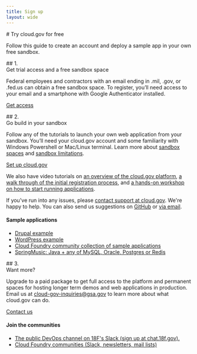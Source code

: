 ```yaml
---
title: Sign up
layout: wide
---
```

<section class="usa-graphic-list usa-section usa-section--dark sign-up-intro">
<div class="grid-container">
<div class="tablet:grid-col-7"  markdown="1">
# Try cloud.gov for free

<p class="usa-intro">Follow this guide to create an account and deploy a sample app in your own free sandbox.</p>
</div>
<div class="tablet:grid-col">
</div>
</div>
</section>

<section class="usa-section usa-section--signup">
<div class="grid-container">
<div class="tablet:grid-col-7 usa-prose"  markdown="1">
## 1. <br />Get trial access and a free sandbox space

Federal employees and contractors with an email ending in .mil, .gov, or .fed.us can obtain a free sandbox space. To register, you’ll need access to your email and a smartphone with Google Authenticator installed.

<a href="https://account.fr.cloud.gov/signup" class="usa-button usa-button--big">Get access</a>
</div>
</div>
</section>

<section class="bg-accent-warm-light usa-section usa-section--signup">
<div class="grid-container grid-row">
<div class="tablet:grid-col-7 usa-prose"  markdown="1">
## 2.<br />Go build in your sandbox

Follow any of the tutorials to launch your own web application from your sandbox. You’ll need your cloud.gov account and some familiarity with Windows Powershell or Mac/Linux terminal. Learn more about [sandbox spaces](https://cloud.gov/overview/pricing/free-limited-sandbox/) and [sandbox limitations](https://cloud.gov/overview/pricing/free-limited-sandbox/#sandbox-limitations).

<a href="https://account.fr.cloud.gov/signup" class="usa-button usa-button--big">Set up cloud.gov</a>

We also have video tutorials on [an overview of the cloud.gov platform](https://www.youtube.com/watch?v=LKb0liZyepA&feature=emb_logo), [a walk through of the initial registration process](https://www.youtube.com/watch?v=ip8G_Rafb_c&feature=emb_logo), and [a hands-on workshop on how to start running applications](https://www.youtube.com/watch?v=G2J8dxSF0-I&feature=emb_logo).

If you've run into any issues, please [contact support at cloud.gov](mailto:cloud-gov-support@gsa.gov). We're happy to help. You can also send us suggestions on [GitHub](https://github.com/18F/cg-site/issues/new) or [via email]("mailto:cloud-gov-inquiries@gsa.gov?subject=%5BSuggestion%5D%20&body=%0A%0A%0A%0ARefcode:%20quickstart).

</div>
<div class="tablet:grid-col-1"></div>
<div class="tablet:grid-col usa-prose usa-section--sidebar-links">
<h4>Sample applications</h4>
<ul>
        <li>
        <a href="https://github.com/18F/cf-ex-drupal">Drupal example</a>
        </li>
        <li>
        <a href="https://github.com/18F/cf-ex-wordpress">WordPress example</a>
        </li>
        <li>
        <a href="https://github.com/cloudfoundry-samples">Cloud Foundry community collection of sample applications</a>
        </li>
        <li>
        <a href="https://github.com/cloudfoundry-samples/spring-music">SpringMusic: Java + any of MySQL, Oracle, Postgres or Redis</a>
        </li>
    </ul>
</div>
</div>
</section>

<section class="usa-section usa-section--signup">
<div class="grid-container grid-row">
<div class="tablet:grid-col-7 usa-prose"  markdown="1">
## 3. <br />Want more?

Upgrade to a paid package to get full access to the platform and permanent
spaces for hosting longer term demos and web applications in production.
Email us at cloud-gov-inquiries@gsa.gov to learn more about what cloud.gov
can do.

<a href="mailto:cloud-gov-inquiries@gsa.gov?subject=%5BSuggestion%5D%20&body=%0A%0A%0A%0ARefcode:%20quickstart" class="usa-button usa-button--secondary usa-button--big">Contact us</a>
</div>
<div class="tablet:grid-col-1"></div>
<div class="tablet:grid-col usa-prose usa-section--sidebar-links">
<h4>Join the communities</h4>
        <ul>
            <li>
            <a href="https://chat.18f.gov/">The public DevOps channel on 18F's Slack (sign up at chat.18f.gov).</a>
            </li>
            <li>
            <a href="https://www.cloudfoundry.org/community/">Cloud Foundry communities (Slack, newsletters, mail lists)</a>
            </li>
        </ul>
</div>
</div>
</section>
